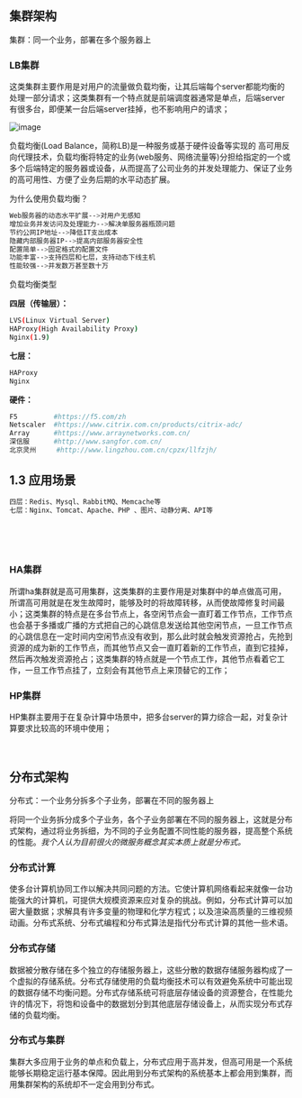 

## 集群架构

集群：同一个业务，部署在多个服务器上

### LB集群

这类集群主要作用是对用户的流量做负载均衡，让其后端每个server都能均衡的处理一部分请求；这类集群有一个特点就是前端调度器通常是单点，后端server有很多台，即便某一台后端server挂掉，也不影响用户的请求；

![image](image-20230611134104-o9p0p13.png)

负载均衡(Load Balance，简称LB)是⼀种服务或基于硬件设备等实现的  高可用反向代理技术，负载均衡将特定的业务(web服务、网络流量等)分担给指定的⼀个或多个后端特定的服务器或设备，从而提高了公司业务的并发处理能力、保证了业务的高可用性、方便了业务后期的水平动态扩展。

<span data-type="text" style="background-color: var(--b3-font-background8);">为什么使用负载均衡？</span>

```bash
Web服务器的动态⽔平扩展-->对⽤户⽆感知 
增加业务并发访问及处理能⼒-->解决单服务器瓶颈问题 
节约公⽹IP地址-->降低IT⽀出成本 
隐藏内部服务器IP-->提⾼内部服务器安全性 
配置简单-->固定格式的配置⽂件 
功能丰富-->⽀持四层和七层，⽀持动态下线主机 
性能较强-->并发数万甚⾄数⼗万
```

<span data-type="text" style="background-color: var(--b3-font-background8);">负载均衡类型</span>

**四层（传输层）：**

```bash
LVS(Linux Virtual Server)
HAProxy(High Availability Proxy) 
Nginx(1.9)
```

**七层：**

```bash
HAProxy 
Nginx
```

**硬件：**

```bash
F5         #https://f5.com/zh 
Netscaler  #https://www.citrix.com.cn/products/citrix-adc/ 
Array      #https://www.arraynetworks.com.cn/ 
深信服      #http://www.sangfor.com.cn/ 
北京灵州     #http://www.lingzhou.com.cn/cpzx/llfzjh/
```

## 1.3 应用场景

```bash
四层：Redis、Mysql、RabbitMQ、Memcache等 
七层：Nginx、Tomcat、Apache、PHP 、图⽚、动静分离、API等
```

‍

‍

### HA集群

所谓ha集群就是高可用集群，这类集群的主要作用是对集群中的单点做高可用，所谓高可用就是在发生故障时，能够及时的将故障转移，从而使故障修复时间最小；这类集群的特点是在多台节点上，各空闲节点会一直盯着工作节点，工作节点也会基于多播或广播的方式把自己的心跳信息发送给其他空闲节点，一旦工作节点的心跳信息在一定时间内空闲节点没有收到，那么此时就会触发资源抢占，先抢到资源的成为新的工作节点，而其他节点又会一直盯着新的工作节点，直到它挂掉，然后再次触发资源抢占；这类集群的特点就是一个节点工作，其他节点看着它工作，一旦工作节点挂了，立刻会有其他节点上来顶替它的工作；

### HP集群

HP集群主要用于在复杂计算中场景中，把多台server的算力综合一起，对复杂计算要求比较高的环境中使用；

‍

## 分布式架构

分布式：一个业务分拆多个子业务，部署在不同的服务器上

将同一个业务拆分成多个子业务，各个子业务部署在不同的服务器上，这就是分布式架构，通过将业务拆细，为不同的子业务配置不同性能的服务器，提高整个系统的性能。*我个人认为目前很火的微服务概念其实本质上就是分布式。*

### 分布式计算

使多台计算机协同工作以解决共同问题的方法。它使计算机网络看起来就像一台功能强大的计算机，可提供大规模资源来应对复杂的挑战。例如，分布式计算可以加密大量数据；求解具有许多变量的物理和化学方程式；以及渲染高质量的三维视频动画。分布式系统、分布式编程和分布式算法是指代分布式计算的其他一些术语。

### 分布式存储

数据被分散存储在多个独立的存储服务器上，这些分散的数据存储服务器构成了一个虚拟的存储系统。分布式存储使用的负载均衡技术可以有效避免系统中可能出现的数据存储不均衡问题。分布式存储系统可将底层存储设备的资源整合，在性能允许的情况下，将饱和设备中的数据划分到其他底层存储设备上，从而实现分布式存储的负载均衡。

### 分布式与集群

集群大多应用于业务的单点和负载上，分布式应用于高并发，但高可用是一个系统能够长期稳定运行基本保障。因此用到分布式架构的系统基本上都会用到集群，而用集群架构的系统却不一定会用到分布式。
